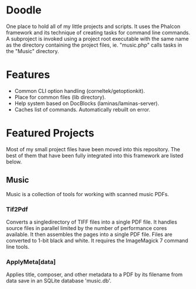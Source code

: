 
# Doodle
One place to hold all of my little projects and scripts. It uses the Phalcon framework and its technique of creating tasks for command line commands. A subproject is invoked using a project root executable with the same name as the directory containing the project files, ie. "music.php" calls tasks in the "Music" directory.

# Features
+ Common CLI option handling (corneltek/getoptionkit).
+ Place for common files (lib directory).
+ Help system based on DocBlocks (laminas/laminas-server).
+ Caches list of commands. Automatically rebuilt on error.

# Featured Projects
Most of my small project files have been moved into this repository. The best of them that have been fully integrated into this framework are listed below.

## Music
Music is a collection of tools for working with scanned music PDFs.

### Tif2Pdf
Converts a singledirectory of TIFF files into a single PDF file. It handles source files in parallel limited by the number of performance cores available. It then assembles the pages into a single PDF file. Files are converted to 1-bit black and white. It requires the ImageMagick 7 command line tools.

### ApplyMeta[data]
Applies title, composer, and other metadata to a PDF by its filename from data save in an SQLite database 'music.db'.
